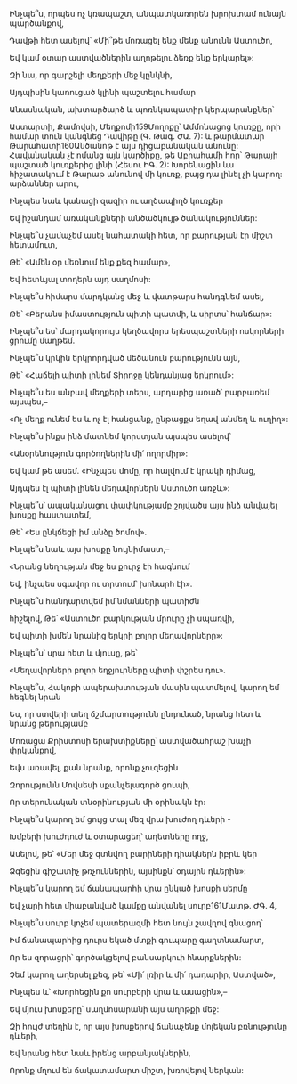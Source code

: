 Ինչպե՞ս, որպես ոչ կռապաշտ, անպատկառորեն խրոխտամ ունայն պարծանքով,

Դավթի հետ ասելով՝ «Մի՞թե մոռացել ենք մենք անունն Աստուծո,

Եվ կամ օտար աստվածներին աղոթելու ձեռք ենք երկարել»:

Զի նա, որ գարշելի մեղքերի մեջ կընկնի,

Այդպիսին կառուցած կլինի պաշտելու համար

Անասնական, ախտարծարծ և պոռնկապատիր կերպարանքներ՝

Աստարտի, Քամովսի, Մեղքոմի159Մողոքը՝ Ամմոնացոց կուռքը, որի համար տուն կանգնեց Դավիթը (Գ. Թագ. ԺԱ. 7): և թարմատար Թարահատի160Անծանոթ է այս դիցաբանական անունը: Հավանական չէ ոմանց այն կարծիքը, թե Աբրահամի հոր՝ Թարայի պաշտած կուռքերից լինի (Հեսու ԻԳ. 2): Խորենացին ևս հիշատակում է Թարաթ անունով մի կուռք, բայց դա լինել չի կարող: արձաններ արու,

Ինչպես նաև կանացի զազիր ու աղծապիղծ կուռքեր

Եվ իշանդամ առականքների անծածկույթ ծանակություններ:

Ինչպե՞ս չամաչեմ ասել նահատակի հետ, որ բարության էր միշտ հետամուտ,

Թե՝ «Ամեն օր մեռնում ենք քեզ համար»,

Եվ հետևյալ տողերն այդ սաղմոսի:

Ինչպե՞ս հիմարս մարդկանց մեջ և վատթարս հանդգնեմ ասել,

Թե՝ «Բերանս իմաստություն պիտի պատմի, և սիրտս՝ հանճար»:

Ինչպե՞ս ես՝ մարդակորույս կեղծավորս երեսպաշտների ոսկորների ցրումը մաղթեմ.

Ինչպե՞ս կրկին երկրորդված մեծանուն բարությունն այն,

Թե՝ «Հաճելի պիտի լինեմ Տիրոջը կենդանյաց երկրում»:

Ինչպե՞ս ես անբավ մեղքերի տերս, արդարից առած՝ բարբառեմ այսպես,–

«Ոչ մեղք ունեմ ես և ոչ էլ հանցանք, ընթացքս եղավ անմեղ և ուղիղ»:

Ինչպե՞ս ինքս ինձ մատնեմ կորստյան այսպես ասելով՝

«Անօրենություն գործողներին մի՛ ողորմիր»:

Եվ կամ թե ասեմ. «Ինչպես մոմը, որ հալվում է կրակի դիմաց,

Այդպես էլ պիտի լինեն մեղավորներն Աստուծո առջև»:

Ինչպե՞ս՝ ապականացու փափկությամբ շոյվածս այս ինձ անվայել խոսքը հաստատեմ,

Թե՝ «Ես ընկճեցի իմ անձը ծոմով».

Ինչպե՞ս նաև այս խոսքը նույնիմաստ,–

«Նրանց նեղության մեջ ես քուրջ էի հագնում

Եվ, ինչպես սգավոր ու տրտում՝ խոնարհ էի».

Ինչպե՞ս հանդարտվեմ իմ նմանների պատիժն

հիշելով, Թե՝ «Աստուծո բարկության մրուրը չի սպառվի,

Եվ պիտի խմեն նրանից երկրի բոլոր մեղավորները»:

Ինչպե՞ս՝ սրա հետ և մյուսը, թե՝

«Մեղավորների բոլոր եղջյուրները պիտի փշրես դու».

Ինչպե՞ս, Հակոբի ապերախտության մասին պատմելով, կարող եմ հեգնել նրան

Ես, որ ստվերի տեղ ճշմարտությունն ընդունած, նրանց հետ և նրանց թերությամբ

Մոռացա Քրիստոսի երախտիքները՝ աստվածահրաշ խաչի փրկանքով,

Եվս առավել, քան նրանք, որոնք չուզեցին

Զորությունն Մովսեսի սքանչելագործ ցուպի,

Որ տերունական տնօրինության մի օրինակն էր:

Ինչպե՞ս կարող եմ ցույց տալ մեզ վրա խուժող դևերի -

Խմբերի խուժդուժ և օտարացեղ՝ աղետները ողջ,

Ասելով, թե՝ «Մեր մեջ գտնվող բարիների դիակներն իբրև կեր

Ձգեցին գիշատիչ թռչուններին, այսինքն՝ օդային դևերին»:

Ինչպե՞ս կարող եմ ճանապարհի վրա ընկած խոսքի սերմը

Եվ չարի հետ միաբանված կամքը անվանել սուրբ161Մատթ. ԺԳ. 4,

Ինչպե՞ս սուրբ կոչեմ պատերազմի հետ նույն շավղով գնացող՝

Իմ ճանապարհից դուրս եկած մտքի գուպարը գաղտնամարտ,

Որ ես զորացրի՝ գործակցելով բանսարկուի հնարքներին:

Չեմ կարող աղերսել քեզ, թե՝ «Մի՛ լռիր և մի՛ դադարիր, Աստված»,

Ինչպես և՝ «Խորհեցին քո սուրբերի վրա և ասացին»,–

Եվ մյուս խոսքերը՝ սաղմոսարանի այս աղոթքի մեջ:

Զի հույժ տեղին է, որ այս խոսքերով ճանաչենք մոլեկան բռնությունը դևերի,

Եվ նրանց հետ նաև իրենց արբանյակներին,

Որոնք մղում են ճակատամարտ միշտ, խռովելով ներկան: